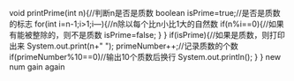 void printPrime(int n){//判断n是否是质数
        boolean isPrime=true;//是否是质数的标志
        for(int i=n-1;i>1;i—){//n除以每个比n小比1大的自然数
            if(n%i==0){//如果有能被整除的，则不是质数
                isPrime=false;
            }
        }
        if(isPrime){//如果是质数，则打印出来
            System.out.print(n+" ");
            primeNumber++;//记录质数的个数
            if(primeNumber%10==0)//输出10个质数后换行
                System.out.println();
        }
}
new num gain again
